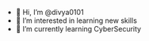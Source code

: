 - 👋 Hi, I’m @divya0101
- 👀 I’m interested in learning new skills
- 🌱 I’m currently learning CyberSecurity 


<!---
divya0101/divya0101 is a ✨ special ✨ repository because its `README.md` (this file) appears on your GitHub profile.
You can click the Preview link to take a look at your changes.
--->
